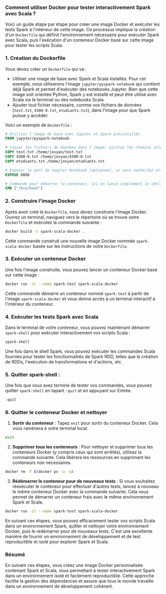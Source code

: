 ### Comment utiliser Docker pour tester interactivement Spark avec Scala ?
Voici un guide étape par étape pour créer une image Docker et exécuter les tests Spark à l'intérieur de cette image. Ce processus implique la création d'un `Dockerfile` qui définit l'environnement nécessaire pour exécuter Spark avec Scala, puis l'exécution d'un conteneur Docker basé sur cette image pour tester les scripts Scala.

### 1. Création du Dockerfile

Vous devez créer un `Dockerfile` qui va :

- Utiliser une image de base avec Spark et Scala installés. Pour cet exemple, nous utiliserons l'image `jupyter/pyspark-notebook` qui contient déjà Spark et permet d'exécuter des notebooks Jupyter. Bien que cette image soit orientée Python, Spark y est installé et peut être utilisé avec Scala via le terminal ou des notebooks Scala.
- Ajouter tout fichier nécessaire, comme vos fichiers de données (`test.txt`, `4300-0.txt`, `etudiants.txt`), dans l'image pour que Spark puisse y accéder.

Voici un exemple de `Dockerfile` :

```Dockerfile
# Utiliser l'image de base avec Jupyter et Spark préinstallés
FROM jupyter/pyspark-notebook

# Copier les fichiers de données dans l'image, ajustez les chemins selon vos fichiers
COPY test.txt /home/jovyan/test.txt
COPY 4300-0.txt /home/jovyan/4300-0.txt
COPY etudiants.txt /home/jovyan/etudiants.txt

# Exposer le port de Jupyter Notebook (optionnel, si vous souhaitez utiliser Jupyter)
EXPOSE 8888

# Commande pour démarrer le conteneur, ici on lance simplement le shell pour rester dans l'exemple interactif
CMD ["/bin/bash"]
```

### 2. Construire l'image Docker

Après avoir créé le `Dockerfile`, vous devez construire l'image Docker. Ouvrez un terminal, naviguez vers le répertoire où se trouve votre `Dockerfile` et exécutez la commande suivante :

```sh
docker build -t spark-scala-docker .
```

Cette commande construit une nouvelle image Docker nommée `spark-scala-docker` basée sur les instructions de votre `Dockerfile`.

### 3. Exécuter un conteneur Docker

Une fois l'image construite, vous pouvez lancer un conteneur Docker basé sur cette image :

```sh
docker run -it --name spark-test spark-scala-docker
```

Cette commande démarre un conteneur nommé `spark-test` à partir de l'image `spark-scala-docker` et vous donne accès à un terminal interactif à l'intérieur du conteneur.

### 4. Exécuter les tests Spark avec Scala

Dans le terminal de votre conteneur, vous pouvez maintenant démarrer `spark-shell` pour exécuter interactivement vos scripts Scala :

```sh
spark-shell
```

Une fois dans le shell Spark, vous pouvez exécuter les commandes Scala fournies pour tester les fonctionnalités de Spark RDD, telles que la création de RDDs, l'exécution de transformations et d'actions, etc.



### 5. Quitter spark-shell : 

Une fois que vous avez terminé de tester vos commandes, vous pouvez quitter `spark-shell` en tapant `:quit` et en appuyant sur Entrée.

```scala
:quit
```

### 6. Quitter le conteneur Docker et nettoyer

1. **Sortir du conteneur** : Tapez `exit` pour sortir du conteneur Docker. Cela vous ramènera à votre terminal local.

```sh
exit
```

2. **Supprimer tous les conteneurs** : Pour nettoyer et supprimer tous les conteneurs Docker (y compris ceux qui sont arrêtés), utilisez la commande suivante. Cela libérera les ressources en supprimant les conteneurs non nécessaires.

```sh
docker rm -f $(docker ps -a -q)
```

3. **Rédémarrer le conteneur pour de nouveaux tests** : Si vous souhaitez réexécuter le conteneur pour effectuer d'autres tests, lancez à nouveau le même conteneur Docker avec la commande suivante. Cela vous permet de démarrer un conteneur frais avec le même environnement Spark et Scala.

```sh
docker run -it --name spark-test spark-scala-docker
```

En suivant ces étapes, vous pouvez efficacement tester vos scripts Scala dans un environnement Spark, quitter et nettoyer votre environnement Docker, puis le redémarrer pour de nouveaux tests. C'est une excellente manière de fournir un environnement de développement et de test reproductible et isolé pour explorer Spark et Scala.


### Résumé

En suivant ces étapes, vous créez une image Docker personnalisée contenant Spark et Scala, vous permettant à  tester interactivement Spark dans un environnement isolé et facilement reproductible. Cette approche facilite la gestion des dépendances et assure que tous le monde travaille dans un environnement de développement cohérent.

